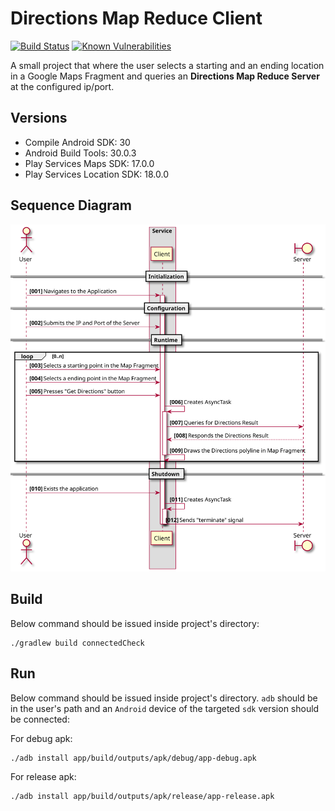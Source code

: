 # Directions Map Reduce Client # 

[![Build Status](https://travis-ci.com/steve-papadogiannis/dist-sys-client-android.svg?branch=master)](https://travis-ci.com/steve-papadogiannis/dist-sys-client-android)
[![Known Vulnerabilities](https://snyk.io/test/github/steve-papadogiannis/dist-sys-client-android/badge.svg?targetFile=app/build.gradle)](https://snyk.io/test/github/steve-papadogiannis/dist-sys-client-android?targetFile=app/build.gradle)

A small project that where the user selects a starting and an ending location in a Google Maps Fragment
and queries an **Directions Map Reduce Server** at the configured ip/port.

## Versions ##

* Compile Android SDK: 30
* Android Build Tools: 30.0.3
* Play Services Maps SDK: 17.0.0
* Play Services Location SDK: 18.0.0

## Sequence Diagram ##

![Lifecycle Sequence Diagram](./images/lifecycle.svg)

## Build ##

Below command should be issued inside project's directory:

```
./gradlew build connectedCheck
```

## Run ##

Below command should be issued inside project's directory.
`adb` should be in the user's path and an `Android`
device of the targeted `sdk` version should be connected:

For debug apk:

```
./adb install app/build/outputs/apk/debug/app-debug.apk
```

For release apk:

```
./adb install app/build/outputs/apk/release/app-release.apk
```